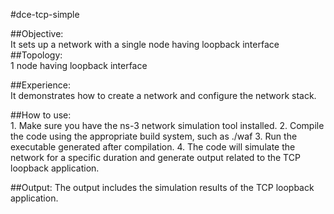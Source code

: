 #dce-tcp-simple

##Objective:	
	It sets up a network with a single node having loopback interface
##Topology:    
	1 node having loopback interface

##Experience:  
	It demonstrates how to create a network and configure the network stack.


##How to use:     
	1. Make sure you have the ns-3 network simulation tool installed.
	2. Compile the code using the appropriate build system, such as ./waf
	3. Run the executable generated after compilation.
	4. The code will simulate the network for a specific duration and generate output related to the TCP loopback application.
			

##Output: 
	The output includes the simulation results of the TCP loopback application.
